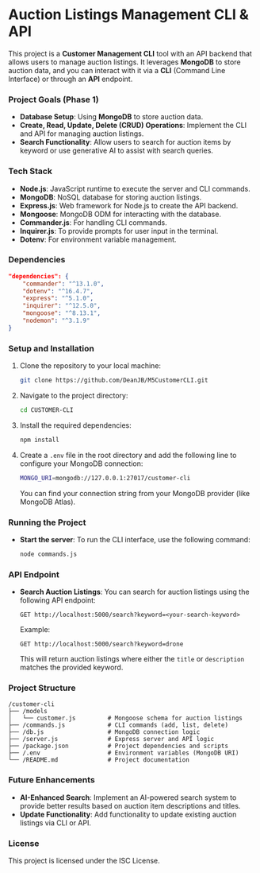 # Auction Listings Management CLI & API

This project is a **Customer Management CLI** tool with an API backend that allows users to manage auction listings. It leverages **MongoDB** to store auction data, and you can interact with it via a **CLI** (Command Line Interface) or through an **API** endpoint.

### **Project Goals (Phase 1)**

- **Database Setup**: Using **MongoDB** to store auction data.
- **Create, Read, Update, Delete (CRUD) Operations**: Implement the CLI and API for managing auction listings.
- **Search Functionality**: Allow users to search for auction items by keyword or use generative AI to assist with search queries.

### **Tech Stack**

- **Node.js**: JavaScript runtime to execute the server and CLI commands.
- **MongoDB**: NoSQL database for storing auction listings.
- **Express.js**: Web framework for Node.js to create the API backend.
- **Mongoose**: MongoDB ODM for interacting with the database.
- **Commander.js**: For handling CLI commands.
- **Inquirer.js**: To provide prompts for user input in the terminal.
- **Dotenv**: For environment variable management.

### **Dependencies**

```json
"dependencies": {
    "commander": "^13.1.0",
    "dotenv": "^16.4.7",
    "express": "^5.1.0",
    "inquirer": "^12.5.0",
    "mongoose": "^8.13.1",
    "nodemon": "^3.1.9"
}
```

### **Setup and Installation**

1. Clone the repository to your local machine:

      ```bash
      git clone https://github.com/DeanJB/M5CustomerCLI.git
      ```

2. Navigate to the project directory:

      ```bash
      cd CUSTOMER-CLI
      ```

3. Install the required dependencies:

      ```bash
      npm install
      ```

4. Create a `.env` file in the root directory and add the following line to configure your MongoDB connection:

      ```bash
      MONGO_URI=mongodb://127.0.0.1:27017/customer-cli
      ```

      You can find your connection string from your MongoDB provider (like MongoDB Atlas).

### **Running the Project**

- **Start the server**:
  To run the CLI interface, use the following command:

     ```bash
     node commands.js
     ```

### **API Endpoint**

- **Search Auction Listings**:
  You can search for auction listings using the following API endpoint:

     ```
     GET http://localhost:5000/search?keyword=<your-search-keyword>
     ```

     Example:

     ```
     GET http://localhost:5000/search?keyword=drone
     ```

     This will return auction listings where either the `title` or `description` matches the provided keyword.

### **Project Structure**

```
/customer-cli
├── /models
│   └── customer.js         # Mongoose schema for auction listings
├── /commands.js            # CLI commands (add, list, delete)
├── /db.js                  # MongoDB connection logic
├── /server.js              # Express server and API logic
├── /package.json           # Project dependencies and scripts
├── /.env                   # Environment variables (MongoDB URI)
└── /README.md              # Project documentation
```

### **Future Enhancements**

- **AI-Enhanced Search**: Implement an AI-powered search system to provide better results based on auction item descriptions and titles.
- **Update Functionality**: Add functionality to update existing auction listings via CLI or API.

### **License**

This project is licensed under the ISC License.
